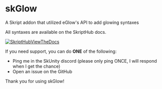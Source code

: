 # skGlow
A Skript addon that utilized eGlow's API to add glowing syntaxes

All syntaxes are available on the SkriptHub docs.

[![SkriptHubViewTheDocs](http://skripthub.net/static/addon/ViewTheDocsButton.png)](http://skripthub.net/docs/?addon=skGlow)

If you need support, you can do **ONE** of the following:
- Ping me in the SkUnity discord (please only ping ONCE, I will respond when I get the chance)
- Open an issue on the GitHub

Thank you for using skGlow!
